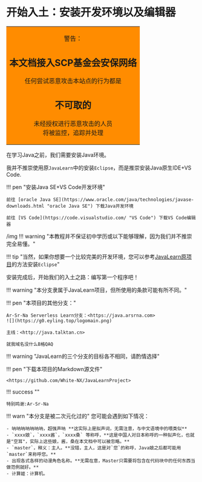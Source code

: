 # 开始入土：安装开发环境以及编辑器

<table><tr><td bgcolor="	#FF8C00"><center>
<p>警告：
<h2>本文档接入SCP基金会安保网络</h2>
任何尝试恶意攻击本站点的行为都是<br>
<h2>不可取的</h2>未经授权进行恶意攻击的人员<br>将被监控，追踪并处理
</p>
<center></td></tr></table>

在学习Java之前，我们需要安装Java环境。

我并不推崇使用原`JavaLearn`中的安装`Eclipse`，而是推崇安装Java原生IDE+VS Code.

!!! pen "安装Java SE+VS Code开发环境"

    前往 [oracle Java SE](https://www.oracle.com/java/technologies/javase-downloads.html "oracle Java SE") 下载Java开发环境

    前往 [VS Code](https://code.visualstudio.com/ "VS Code") 下载VS Code编辑器

/img
!!! warning "本教程并不保证初中学历或以下能够理解，因为我们并不推崇完全易懂。"

!!! tip "当然，如果你想要一个比较完美的开发环境，您可以参考[JavaLearn原项目](https://java.talktan.cn "JavaLearn原项目")的方法安装`Eclipse`"

安装完成后，开始我们的入土之路：编写第一个程序吧！

!!! warning "本分支隶属于JavaLearn项目，但所使用的条款可能有所不同。"

!!! pen "本项目的其他分支："

    Ar-Sr-Na Serverless Learn分支：<https://java.arsrna.com>
    ![](https://g0.eyling.top/logomain.png)

    主线：<http://java.talktan.cn>

    就我域名没什么B格QAQ

!!! warning "JavaLearn的三个分支的目标各不相同，请酌情选择"

!!! pen "下载本项目的Markdown源文件"

    <https://github.com/White-NX/JavaLearnProject>

!!! success ""

    特别鸣谢:Ar-Sr-Na

!!! warn "本分支是被二次元化过的"
    您可能会遇到如下情况：
    
    - 呐呐呐呐呐呐呐，超强声呐 **这实际上是拟声词，无需注意，与中文语境中的喂类似**
    - `xxxx娘`，`xxxx酱`，`xxxx桑` 等称呼，**这是中国人对日本称呼的一种拟声化，也就是"空耳"，实际上这些娘，酱，桑在本文档中可以被忽略。**
    - `master`，释义：主人。**没错，主人，这是对`您`的称呼，Java娘之后都可能用`master`来称呼您。**
    - 出现各式各样的动漫角色名称。**无需在意，Master只需要将包含在代码块中的任何东西当做范例就好。**
    - 计算姬：计算机。